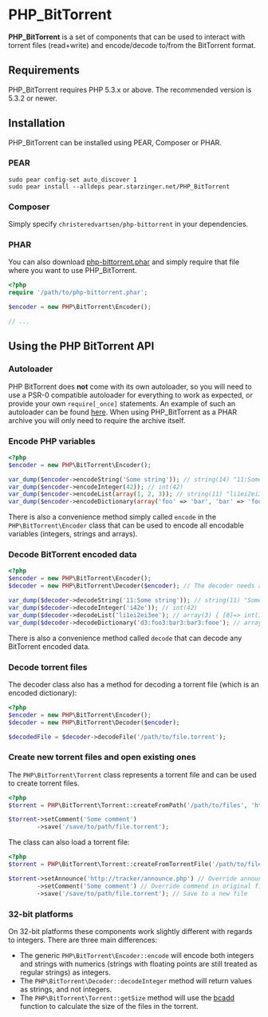 # PHP\_BitTorrent
**PHP\_BitTorrent** is a set of components that can be used to interact with torrent files (read+write) and encode/decode to/from the BitTorrent format.

## Requirements
PHP\_BitTorrent requires PHP 5.3.x or above. The recommended version is 5.3.2 or newer.

## Installation
PHP\_BitTorrent can be installed using PEAR, Composer or PHAR.

### PEAR
```
sudo pear config-set auto_discover 1
sudo pear install --alldeps pear.starzinger.net/PHP_BitTorrent
```

### Composer
Simply specify `christeredvartsen/php-bittorrent` in your dependencies.

### PHAR
You can also download [php-bittorrent.phar](https://github.com/christeredvartsen/php-bittorrent/raw/master/php-bittorrent.phar) and simply require that file where you want to use PHP_BitTorrent.

```php
<?php
require '/path/to/php-bittorrent.phar';

$encoder = new PHP\BitTorrent\Encoder();

// ...
```

## Using the PHP BitTorrent API
### Autoloader

PHP BitTorrent does **not** come with its own autoloader, so you will need to use a PSR-0 compatible autoloader for everything to work as expected, or provide your own `require[_once]` statements. An example of such an autoloader can be found [here](https://gist.github.com/1234504). When using PHP_BitTorrent as a PHAR archive you will only need to require the archive itself.

### Encode PHP variables

```php
<?php
$encoder = new PHP\BitTorrent\Encoder();

var_dump($encoder->encodeString('Some string')); // string(14) "11:Some string"
var_dump($encoder->encodeInteger(42)); // int(42)
var_dump($encoder->encodeList(array(1, 2, 3)); // string(11) "li1ei2ei3ee"
var_dump($encoder->encodeDictionary(array('foo' => 'bar', 'bar' => 'foo')); // string(22) "d3:foo3:bar3:bar3:fooe"
```

There is also a convenience method simply called `encode` in the `PHP\BitTorrent\Encoder` class that can be used to encode all encodable variables (integers, strings and arrays).

### Decode BitTorrent encoded data

```php
<?php
$encoder = new PHP\BitTorrent\Encoder();
$decoder = new PHP\BitTorrent\Decoder($encoder); // The decoder needs an encoder for some methods

var_dump($decoder->decodeString('11:Some string')); // string(11) "Some string"
var_dump($decoder->decodeInteger('i42e')); // int(42)
var_dump($decoder->decodeList('li1ei2ei3ee'); // array(3) { [0]=> int(1) [1]=> int(2) [2]=> int(3) }
var_dump($decoder->decodeDictionary('d3:foo3:bar3:bar3:fooe'); // array(2) { ["foo"]=> string(3) "bar" ["bar"]=> string(3) "foo" }
```

There is also a convenience method called `decode` that can decode any BitTorrent encoded data.

### Decode torrent files

The decoder class also has a method for decoding a torrent file (which is an encoded dictionary):

```php
<?php
$encoder = new PHP\BitTorrent\Encoder();
$decoder = new PHP\BitTorrent\Decoder($encoder);

$decodedFile = $decoder->decodeFile('/path/to/file.torrent');
```

### Create new torrent files and open existing ones

The `PHP\BitTorrent\Torrent` class represents a torrent file and can be used to create torrent files.

```php
<?php
$torrent = PHP\BitTorrent\Torrent::createFromPath('/path/to/files', 'http://tracker/announce.php');

$torrent->setComment('Some comment')
        ->save('/save/to/path/file.torrent');
```

The class can also load a torrent file:

```php
<?php
$torrent = PHP\BitTorrent\Torrent::createFromTorrentFile('/path/to/file.torrent');

$torrent->setAnnounce('http://tracker/announce.php') // Override announce in original file
        ->setComment('Some comment') // Override commend in original file
        ->save('/save/to/path/file.torrent'); // Save to a new file
```

### 32-bit platforms

On 32-bit platforms these components work slightly different with regards to integers. There are three main differences:

* The generic `PHP\BitTorrent\Encoder::encode` will encode both integers and strings with numerics (strings with floating points are still treated as regular strings) as integers.
* The `PHP\BitTorrent\Decoder::decodeInteger` method will return values as strings, and not integers.
* The `PHP\BitTorrent\Torrent::getSize` method will use the [bcadd](http://no2.php.net/manual/en/function.bcadd.php) function to calculate the size of the files in the torrent.
